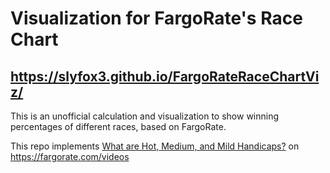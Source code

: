 # Visualization for FargoRate's Race Chart
## https://slyfox3.github.io/FargoRateRaceChartViz/

This is an unofficial calculation and visualization to show winning percentages of different races, based on FargoRate.

This repo implements [What are Hot, Medium, and Mild Handicaps?](https://www.youtube.com/watch?v=pCO5-IBCKWE) on https://fargorate.com/videos
